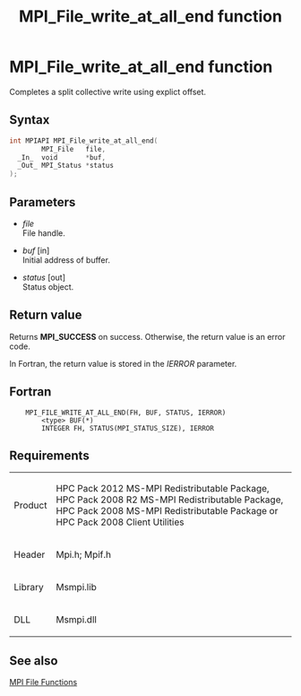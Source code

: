 ﻿---
title: MPI_File_write_at_all_end function
TOCTitle: MPI_File_write_at_all_end function
ms:assetid: 6cf8165e-5c01-4ef0-8b33-03108dff71fb
ms:mtpsurl: https://msdn.microsoft.com/en-us/library/Dn473367(v=VS.85)
ms:contentKeyID: 59360903
ms.date: 03/28/2018
mtps_version: v=VS.85
f1_keywords:
- MPI_FILE_WRITE_AT_ALL_END
- mpif/MPI_File_write_at_all_end
- mpi/MPI_FILE_WRITE_AT_ALL_END
dev_langs:
- C++
- C
---

# MPI\_File\_write\_at\_all\_end function

Completes a split collective write using explict offset.

## Syntax

``` c++
int MPIAPI MPI_File_write_at_all_end(
        MPI_File   file,
  _In_  void       *buf,
  _Out_ MPI_Status *status
);
```

## Parameters

  - *file*  
    File handle.

  - *buf* \[in\]  
    Initial address of buffer.

  - *status* \[out\]  
    Status object.

## Return value

Returns **MPI\_SUCCESS** on success. Otherwise, the return value is an error code.

In Fortran, the return value is stored in the *IERROR* parameter.

## Fortran

``` FORTRAN
    MPI_FILE_WRITE_AT_ALL_END(FH, BUF, STATUS, IERROR)
        <type> BUF(*)
        INTEGER FH, STATUS(MPI_STATUS_SIZE), IERROR
```

## Requirements

<table>
<colgroup>
<col/>
<col/>
</colgroup>
<tbody>
<tr class="odd">
<td><p>Product</p></td>
<td><p>HPC Pack 2012 MS-MPI Redistributable Package, HPC Pack 2008 R2 MS-MPI Redistributable Package, HPC Pack 2008 MS-MPI Redistributable Package or HPC Pack 2008 Client Utilities</p></td>
</tr>
<tr class="even">
<td><p>Header</p></td>
<td>Mpi.h;
Mpif.h</td>
</tr>
<tr class="odd">
<td><p>Library</p></td>
<td>Msmpi.lib</td>
</tr>
<tr class="even">
<td><p>DLL</p></td>
<td>Msmpi.dll</td>
</tr>
</tbody>
</table>


## See also

[MPI File Functions](mpi-file-functions.md)

